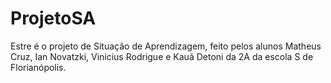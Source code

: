 # ProjetoSA
Estre é o projeto de Situação de Aprendizagem, feito pelos alunos Matheus Cruz, Ian Novatzki, Vinicius Rodrigue e Kauã Detoni da 2A da escola S de Florianópolis.
